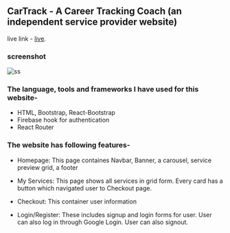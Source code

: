 ## CarTrack - A Career Tracking Coach (an independent service provider website)

live link - [live](https://careertrack.netlify.app/).

### screenshot 

![ss](https://user-images.githubusercontent.com/35966401/188195671-6dc4e2d3-6e72-4a39-bc9a-5ae14cbb396e.png)

### The language, tools and frameworks I have used for this website-

- HTML, Bootstrap, React-Bootstrap
- Firebase hook for authentication
- React Router

### The website has following features-

- Homepage: This page containes Navbar, Banner, a carousel, service preview grid, a footer

- My Services: This page shows all services in grid form. Every card has a button which navigated user to Checkout page.

- Checkout: This container user information

- Login/Register: These includes signup and login forms for user. User can also log in through Google Login. User can also signout.